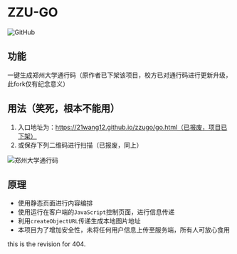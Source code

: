 # ZZU-GO
![GitHub](https://img.shields.io/github/license/21wang12/zzugo?style=plastic)
## 功能
一键生成郑州大学通行码（原作者已下架该项目，校方已对通行码进行更新升级，此fork仅有纪念意义）

## 用法（笑死，根本不能用）
1. 入口地址为：https://21wang12.github.io/zzugo/go.html（已报废，项目已下架）
2.  或保存下列二维码进行扫描（已报废，同上）

![郑州大学通行码](https://user-images.githubusercontent.com/38482259/112741236-7e41e680-8fb6-11eb-8552-b5c3f9b29cab.png)

## 原理
+ 使用静态页面进行内容编排
+ 使用运行在客户端的`JavaScript`控制页面，进行信息传递
+ 利用`createObjectURL`传递生成本地图片地址
+ 本项目为了增加安全性，未将任何用户信息上传至服务端，所有人可放心食用

this is the revision for 404.
